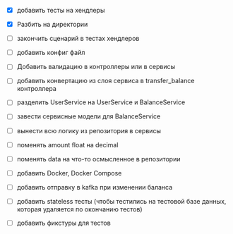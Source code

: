- [x] добавить тесты на хендлеры
- [x] Разбить на директории
- [ ] закончить сценарий в тестах хендлеров
- [ ] добавить конфиг файл
- [ ] Добавить валидацию в контроллеры или в сервисы 
- [ ] добавить конвертацию из слоя сервиса в transfer_balance контроллера
- [ ] разделить UserService на UserService и BalanceService
- [ ] завести сервисные модели для BalanceService
- [ ] вынести всю логику из репозитория в сервисы
- [ ] поменять amount float на decimal
- [ ] поменять data на что-то осмысленное в репозитории
- [ ] добавить Docker, Docker Compose 
- [ ] добавить отправку в kafka при изменении баланса 

- [ ] добавить stateless тесты (чтобы тестились на тестовой базе данных, которая удаляется по окончанию тестов)
- [ ] добавить фикстуры для тестов
